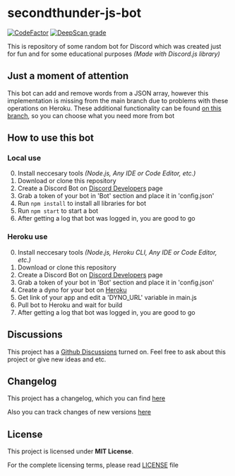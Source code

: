 # secondthunder-js-bot

[![CodeFactor](https://www.codefactor.io/repository/github/secondthunder/secondthunder-js-bot/badge)](https://www.codefactor.io/repository/github/secondthunder/secondthunder-js-bot) [![DeepScan grade](https://deepscan.io/api/teams/11565/projects/14865/branches/286263/badge/grade.svg)](https://deepscan.io/dashboard#view=project&tid=11565&pid=14865&bid=286263)

This is repository of some random bot for Discord which was created just for fun and for some educational purposes *(Made with Discord.js library)*

## Just a moment of attention

This bot can add and remove words from a JSON array, however this implementation is missing from the main branch due to problems with these operations on Heroku. These additional functionality can be found [on this branch](https://github.com/SecondThundeR/secondthunder-js-bot/tree/add-delete-from-json), so you can choose what you need more from bot

## How to use this bot

### Local use

0. Install neccesary tools *(Node.js, Any IDE or Code Editor, etc.)*
1. Download or clone this repository
2. Create a Discord Bot on [Discord Developers](https://discord.com/developers/applications) page
3. Grab a token of your bot in 'Bot' section and place it in 'config.json'
4. Run `npm install` to install all libraries for bot
5. Run `npm start` to start a bot
6. After getting a log that bot was logged in, you are good to go

### Heroku use

0. Install neccesary tools *(Node.js, Heroku CLI, Any IDE or Code Editor, etc.)*
1. Download or clone this repository
2. Create a Discord Bot on [Discord Developers](https://discord.com/developers/applications) page
3. Grab a token of your bot in 'Bot' section and place it in 'config.json'
4. Create a dyno for your bot on [Heroku](https://dashboard.heroku.com/)
5. Get link of your app and edit a 'DYNO_URL' variable in main.js
6. Pull bot to Heroku and wait for build
7. After getting a log that bot was logged in, you are good to go

## Discussions

This project has a [Github Discussions](https://github.com/SecondThundeR/secondthunder-js-bot/discussions) turned on. Feel free to ask about this project or give new ideas and etc.

## Changelog

This project has a changelog, which you can find [here](https://github.com/SecondThundeR/secondthunder-js-bot/blob/master/Changelog.md)

Also you can track changes of new versions [here](https://github.com/SecondThundeR/secondthunder-js-bot/projects)

## License

This project is licensed under **MIT License**.

For the complete licensing terms, please read [LICENSE](https://github.com/SecondThundeR/secondthunder-js-bot/blob/master/LICENSE) file

